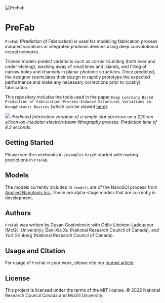 <img src="images/logo.png" title="PreFab" alt="PreFab">

# PreFab
`PreFab` (Prediction of Fabrication) is used for modelling fabrication process induced variations in integrated photonic devices using deep convolutional neural networks.

Trained models predict variations such as corner rounding (both over and under etching), washing away of small lines and islands, and filling of narrow holes and channels in planar photonic structures. Once predicted, the designer resimulates their design to rapidly prototype the expected performance and make any necessary corrections prior to (costly) fabrication.

This repository includes the tools used in the paper `Deep Learning Based Prediction of Fabrication-Process-Induced Structural Variations in Nanophotonic Devices` (which can be viewed [here](https://pubs.acs.org/doi/10.1021/acsphotonics.1c01973)).

![](images/promo.png)
*Predicted fabrication variation of a simple star structure on a 220 nm silicon-on-insulator electron-beam lithography process. Prediction time of 8.2 seconds.*

## Getting Started
Please see the notebooks in `/examples` to get started with making predictions in `PreFab`.

## Models
The models currently included in `/models` are of the NanoSOI process from [Applied Nanotools Inc.](https://www.appliednt.com/nanosoi-fabrication-service/) These are alpha-stage models that are currently in development.

## Authors
`PreFab` was written by Dusan Gostimirovic with Odile Liboiron-Ladouceur (McGill University), Dan-Xia Xu (National Research Council of Canada), and Yuri Grinberg (National Research Council of Canada).

## Usage and Citation
For usage of `PreFab` in your work, please cite our [journal article](https://pubs.acs.org/doi/10.1021/acsphotonics.1c01973).

## License
This project is licensed under the terms of the MIT license. © 2022 National Research Council Canada and McGill University.
